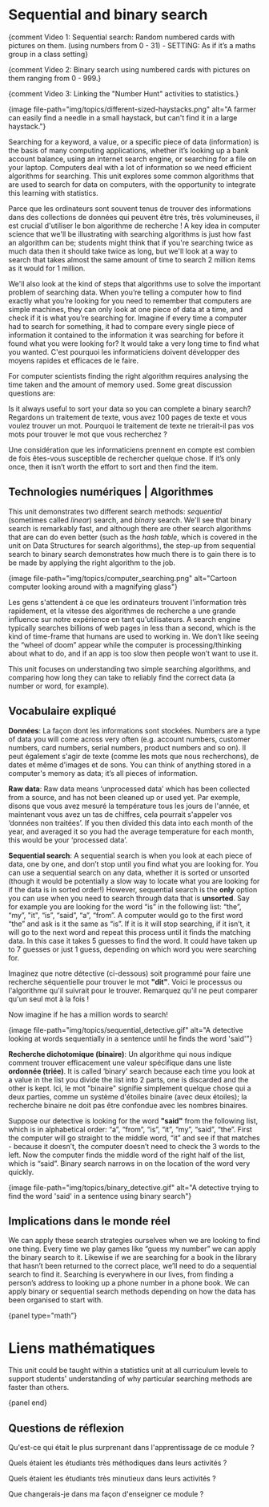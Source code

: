# Sequential and binary search

{comment Video 1: Sequential search: Random numbered cards with pictures on them. (using numbers from 0 - 31) - SETTING: As if it’s a maths group in a class setting}

{comment Video 2: Binary search using numbered cards with pictures on them ranging from 0 - 999.}

{comment Video 3: Linking the "Number Hunt" activities to statistics.}

{image file-path="img/topics/different-sized-haystacks.png" alt="A farmer can easily find a needle in a small haystack, but can't find it in a large haystack."}

Searching for a keyword, a value, or a specific piece of data (information) is the basis of many computing applications, whether it’s looking up a bank account balance, using an internet search engine, or searching for a file on your laptop. Computers deal with a lot of information so we need efficient algorithms for searching. This unit explores some common algorithms that are used to search for data on computers, with the opportunity to integrate this learning with statistics.

Parce que les ordinateurs sont souvent tenus de trouver des informations dans des collections de données qui peuvent être très, très volumineuses, il est crucial d'utiliser le bon algorithme de recherche ! A key idea in computer science that we'll be illustrating with searching algorithms is just how fast an algorithm can be; students might think that if you're searching twice as much data then it should take twice as long, but we'll look at a way to search that takes almost the same amount of time to search 2 million items as it would for 1 million.

We'll also look at the kind of steps that algorithms use to solve the important problem of searching data. When you’re telling a computer how to find exactly what you’re looking for you need to remember that computers are simple machines, they can only look at one piece of data at a time, and check if it is what you’re searching for. Imagine if every time a computer had to search for something, it had to compare every single piece of information it contained to the information it was searching for before it found what you were looking for? It would take a very long time to find what you wanted. C'est pourquoi les informaticiens doivent développer des moyens rapides et efficaces de le faire.

For computer scientists finding the right algorithm requires analysing the time taken and the amount of memory used. Some great discussion questions are:

Is it always useful to sort your data so you can complete a binary search? Regardons un traitement de texte, vous avez 100 pages de texte et vous voulez trouver un mot. Pourquoi le traitement de texte ne trierait-il pas vos mots pour trouver le mot que vous recherchez ?

Une considération que les informaticiens prennent en compte est combien de fois êtes-vous susceptible de rechercher quelque chose. If it’s only once, then it isn’t worth the effort to sort and then find the item.

## Technologies numériques | Algorithmes

This unit demonstrates two different search methods: *sequential* (sometimes called *linear*) search, and *binary* search. We'll see that binary search is remarkably fast, and although there are other search algorithms that are can do even better (such as the *hash table*, which is covered in the unit on Data Structures for search algorithms), the step-up from sequential search to binary search demonstrates how much there is to gain there is to be made by applying the right algorithm to the job.

{image file-path="img/topics/computer_searching.png" alt="Cartoon computer looking around with a magnifying glass"}

Les gens s'attendent à ce que les ordinateurs trouvent l'information très rapidement, et la vitesse des algorithmes de recherche a une grande influence sur notre expérience en tant qu'utilisateurs. A search engine typically searches billions of web pages in less than a second, which is the kind of time-frame that humans are used to working in. We don’t like seeing the “wheel of doom” appear while the computer is processing/thinking about what to do, and if an app is too slow then people won’t want to use it.

This unit focuses on understanding two simple searching algorithms, and comparing how long they can take to reliably find the correct data (a number or word, for example).

## Vocabulaire expliqué

**Données**: La façon dont les informations sont stockées. Numbers are a type of data you will come across very often (e.g. account numbers, customer numbers, card numbers, serial numbers, product numbers and so on). Il peut également s'agir de texte (comme les mots que nous recherchons), de dates et même d'images et de sons. You can think of anything stored in a computer's memory as data; it’s all pieces of information.

**Raw data**: Raw data means ‘unprocessed data’ which has been collected from a source, and has not been cleaned up or used yet. Par exemple, disons que vous avez mesuré la température tous les jours de l'année, et maintenant vous avez un tas de chiffres, cela pourrait s'appeler vos ‘données non traitées’. If you then divided this data into each month of the year, and averaged it so you had the average temperature for each month, this would be your ‘processed data’.

**Sequential search**: A sequential search is when you look at each piece of data, one by one, and don’t stop until you find what you are looking for. You can use a sequential search on any data, whether it is sorted or unsorted (though it would be potentially a slow way to locate what you are looking for if the data is in sorted order!) However, sequential search is the **only** option you can use when you need to search through data that is **unsorted**. Say for example you are looking for the word “is” in the following list: “the”, “my”, "it", “is”, “said”, “a”, “from”. A computer would go to the first word “the” and ask is it the same as “is”. If it is it will stop searching, if it isn’t, it will go to the next word and repeat this process until it finds the matching data. In this case it takes 5 guesses to find the word. It could have taken up to 7 guesses or just 1 guess, depending on which word you were searching for.

Imaginez que notre détective (ci-dessous) soit programmé pour faire une recherche séquentielle pour trouver le mot **"dit"**. Voici le processus ou l'algorithme qu'il suivrait pour le trouver. Remarquez qu'il ne peut comparer qu'un seul mot à la fois !

Now imagine if he has a million words to search!

{image file-path="img/topics/sequential_detective.gif" alt="A detective looking at words sequentially in a sentence until he finds the word 'said'"}

**Recherche dichotomique (binaire)**: Un algorithme qui nous indique comment trouver efficacement une valeur spécifique dans une liste **ordonnée (triée)**. It is called ‘binary’ search because each time you look at a value in the list you divide the list into 2 parts, one is discarded and the other is kept. Ici, le mot "binaire" signifie simplement quelque chose qui a deux parties, comme un système d'étoiles binaire (avec deux étoiles); la recherche binaire ne doit pas être confondue avec les nombres binaires.

Suppose our detective is looking for the word **"said"** from the following list, which is in alphabetical order: “a”, “from”, “is”, “it”, “my”, “said”, “the”. First the computer will go straight to the middle word, “it” and see if that matches - because it doesn’t, the computer doesn’t need to check the 3 words to the left. Now the computer finds the middle word of the right half of the list, which is “said”. Binary search narrows in on the location of the word very quickly.

{image file-path="img/topics/binary_detective.gif" alt="A detective trying to find the word 'said' in a sentence using binary search"}

## Implications dans le monde réel

We can apply these search strategies ourselves when we are looking to find one thing. Every time we play games like “guess my number” we can apply the binary search to it. Likewise if we are searching for a book in the library that hasn’t been returned to the correct place, we’ll need to do a sequential search to find it. Searching is everywhere in our lives, from finding a person’s address to looking up a phone number in a phone book. We can apply binary or sequential search methods depending on how the data has been organised to start with.

{panel type="math"}

# Liens mathématiques

This unit could be taught within a statistics unit at all curriculum levels to support students' understanding of why particular searching methods are faster than others.

{panel end}

## Questions de réflexion

Qu'est-ce qui était le plus surprenant dans l'apprentissage de ce module ?

Quels étaient les étudiants très méthodiques dans leurs activités ?

Quels étaient les étudiants très minutieux dans leurs activités ?

Que changerais-je dans ma façon d'enseigner ce module ?